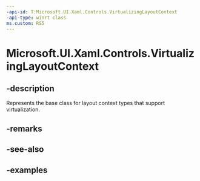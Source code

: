 ```yaml
---
-api-id: T:Microsoft.UI.Xaml.Controls.VirtualizingLayoutContext
-api-type: winrt class
ms.custom: RS5
---
```


<!-- Class syntax.
public class VirtualizingLayoutContext : LayoutContext, LayoutContext
-->

# Microsoft.UI.Xaml.Controls.VirtualizingLayoutContext

## -description

Represents the base class for layout context types that support virtualization.

## -remarks

## -see-also

## -examples

